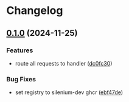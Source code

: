 # Changelog

## [0.1.0](https://github.com/silenium-dev/packs/compare/v0.0.6...v0.1.0) (2024-11-25)


### Features

* route all requests to handler ([dc0fc30](https://github.com/silenium-dev/packs/commit/dc0fc3040a6c98cc2b2831bf9d24a76b7685394a))


### Bug Fixes

* set registry to silenium-dev ghcr ([ebf47de](https://github.com/silenium-dev/packs/commit/ebf47de397f672b5f543b22efe0292eaa8b0251f))
